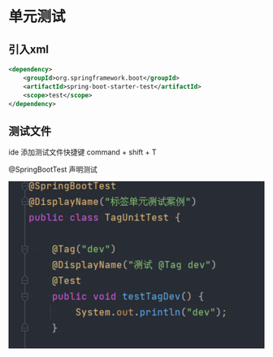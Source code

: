 # 单元测试

## 引入xml



```xml
<dependency>
    <groupId>org.springframework.boot</groupId>
    <artifactId>spring-boot-starter-test</artifactId>
    <scope>test</scope>
</dependency>
```





## 测试文件

ide 添加测试文件快捷键 command + shift + T

@SpringBootTest 声明测试

![image-20240121125233149](assets/image-20240121125233149.png)